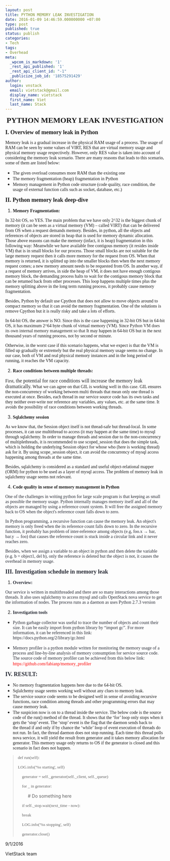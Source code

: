 ```yaml
---
layout: post
title: PYTHON MEMORY LEAK INVESTIGATION
date: 2016-01-09 14:46:59.000000000 +07:00
type: post
published: true
status: publish
categories:
- Tech
tags:
- Overhead
meta:
  _wpcom_is_markdown: '1'
  _rest_api_published: '1'
  _rest_api_client_id: "-1"
  _publicize_job_id: '18575291429'
author:
  login: vnstack
  email: vietstack@gmail.com
  display_name: vietstack
  first_name: Viet
  last_name: Stack
---
```

<p class="western" align="center"><span style="font-family:'Times New Roman', serif;"><span style="font-size:x-large;"><b>PYTHON MEMORY LEAK INVESTIGATION</b></span></span></p>
<p class="western"><span style="font-family:'Times New Roman', serif;"><span style="font-size:large;"><b>I. Overview of memory leak in Python</b></span></span></p>
<p class="western"><span style="font-family:'Times New Roman', serif;">Memory leak is a gradual increase in the physical RAM usage of a process. The usage of RAM can be seen by some values of VIRT, RES that are virtual memory usage and physical memory usage respectively. However, only RES value is taken into account of considering the memory leak scenario. There are many reasons that leads to this scenario, some of them are listed below:</span></p>
<ul>
<li><span style="font-family:'Times New Roman', serif;">The given overload consumes more RAM than the existing one</span></li>
<li><span style="font-family:'Times New Roman', serif;">The memory fragmentation (heap) fragmentation in Python</span></li>
<li><span style="font-family:'Times New Roman', serif;">Memory management in Python code structure (code quality, race condition, the usage of external function calls such as socket, database, etc.)</span></li>
</ul>
<p class="western"><span style="font-family:'Times New Roman', serif;"><span style="font-size:large;"><b>II. Python memory leak deep-dive</b></span></span></p>
<ol>
<li><span style="font-family:'Times New Roman', serif;"><b>Memory Fragmentation:</b></span></li>
</ol>
<p class="western"><span style="font-family:'Times New Roman', serif;">In 32-bit OS, so YES. The main problem that we have only 2^32 is the biggest chunk of memory (it can be seen as a virtual memory (VM) – called VIRT) that can be delivered from OS when a request demands memory. Besides, in python, all the objects and references of objects are stored in heap that is used for memory dynamic allocation. Those above reasons can make the memory (infact, it is heap) fragmentation in this following way: Meanwhile we have available free contigous memory (it resides inside VM) that is in small blocks for our process. Those small blocks are not suitable for the large memory request then it calls more memory for the request from OS. When that memory is returned, it is splitted up into the smaller blocks then when the next memory request comes; a new memory amount needs to be requested from OS. In another way, if a request of memory arrives, in side the heap of VM, it does not have enough contigous memory block, the demanding process halts to wait for the contigous memory block that can be returned back from other processes. This loop happens multiple times plus the memory splitting above in the long term running process, it probably cause memory fragmentation.</span></p>
<p class="western"><span style="font-family:'Times New Roman', serif;">Besides, Python by default use Cpython that does not allow to move objects around to compact memory so that it can avoid the memory fragmentation. One of the solutions is remove Cpython but it is really risky and take a lots of efforts. </span></p>
<p class="western"><span style="font-family:'Times New Roman', serif;">In 64-bit OS, the answer is NO. Since this is the case happening in 32-bit OS but in 64-bit OS, it has maximum 2^64 byte chunk of virtual memory (VM). Since </span><span style="color:#262626;"><span style="font-family:'Times New Roman', serif;">Python VM does its own internal memory management so that </span></span><span style="font-family:'Times New Roman', serif;">It may happen in 64-bit OS but in the next thousand years of running process, not by second or minute.</span></p>
<p class="western"><span style="font-family:'Times New Roman', serif;">Otherwise, in the worst case if this scenario happens, what we expect is that the VM is filled up gradually or extremely but the real physical memory usage seems no change. In our case, both of VM and real physical memory instances and in the long period of running, it reaches the VM capacity.</span></p>
<ol start="2">
<li><span style="font-family:'Times New Roman', serif;"><b>Race conditions between multiple threads:</b></span></li>
</ol>
<p class="western"><span style="font-family:'Times New Roman', serif;">First,</span><span style="color:#222426;"><span style="font-family:'Times New Roman', serif;"><span style="font-size:medium;"> the potential for race conditions will increase the memory leak dramatically.</span></span></span><span style="font-family:'Times New Roman', serif;"> What we can agree on that GIL is working well in this case. GIL ensures the non-concurrency of working between multi threads that mean only one thread is executed at once. Besides, each thread in our service source code has its own tasks and they neither over-write nor reference any variables, any values, etc. at the same time. It avoids the possibility of race conditions between working threads.</span></p>
<ol start="3">
<li><span style="font-family:'Times New Roman', serif;"><b>Sqlalchemy session</b></span></li>
</ol>
<p class="western"><span style="font-family:'Times New Roman', serif;">As we know that, the Session object itself is not thread-safe but thread-local. In some processes, it can use multithread to access (it may happen at the same time) to mysql through sqlalchemy. In order to manage threads and session due to the non-concurrency of multiplethreads, it is recommended to use scoped_session that does the simple task, which is holding the underlying Session object for whose who (here is working thread) ask for it. By using scope_session object, it can avoid the concurrency of mysql access happening among threads at the same time.</span></p>
<p class="western"><span style="font-family:'Times New Roman', serif;">Besides, sqlalchemy is considered as a standard and useful object-relational mapper (ORM) for python to be used as a layer of mysql access. The problem of memory leak in sqlalchemy usage seems not relevant.</span></p>
<ol start="4">
<li><span style="font-family:'Times New Roman', serif;"><b>Code quality in sense of memory management in Python</b></span></li>
</ol>
<p class="western"><span style="color:#272a34;"><span style="font-family:'Times New Roman', serif;">One of the challenges in writing python for large scale program is that keeping as small as possible the memory usage. Python internally manages memory itself and all of the objects are managed by using a reference count system. It will free the assigned memory back to OS when the object's reference count falls down to zero.</span></span></p>
<p class="western"><span style="color:#272a34;"><span style="font-family:'Times New Roman', serif;">In Python programming, a recursive function can cause the memory leak. An object's memory is only freed when the its reference count falls down to zero. In the recursive function, it probably has problem of inter-reference among objects (e.g, foo.x → bar, bar.y → foo) that causes the reference count is stuck inside a circular link and it never reaches zero.</span></span></p>
<p class="western"><span style="color:#272a34;"><span style="font-family:'Times New Roman', serif;">Besides, when we assign a variable to an object in python and then delete the variable (e.g. b = object1, del b), only the reference is deleted but the object is not, it causes the overhead in memory usage.</span></span></p>
<p class="western"><span style="color:#272a34;"><span style="font-family:'Times New Roman', serif;"><span style="font-size:large;"><b>III. Investigation schedule in memory leak</b></span></span></span></p>
<ol>
<li><span style="color:#272a34;"><span style="font-family:'Times New Roman', serif;"><b>Overview:</b></span></span></li>
</ol>
<p class="western"><span style="color:#272a34;"><span style="font-family:'Times New Roman', serif;">Our service is written in multithreaded and there are so many interactions among those threads. It also uses sqlalchemy to access mysql and calls OpenStack nova service to get the information of nodes. The process runs as a daemon as uses Python 2.7.3 version</span></span></p>
<ol start="2">
<li><span style="color:#272a34;"><span style="font-family:'Times New Roman', serif;"><b>Investigation tools</b></span></span></li>
</ol>
<ul>
<li><span style="color:#272a34;"><span style="font-family:'Times New Roman', serif;">Python garbage collector was useful to trace the number of objects and count their size. It can be easily import from python library by “import gc”. For more information, it can be referenced in this link: https://docs.python.org/2/library/gc.html</span></span></li>
</ul>
<ul>
<li><span style="color:#272a34;"><span style="font-family:'Times New Roman', serif;">Memory profiler is a python module written for monitoring the memory usage of a process and line-by-line analysis of memory consumption for service source code. The source code of memory profiler can be achieved from this below link: </span></span><span style="color:#ff0000;"><span style="font-family:'Times New Roman', serif;">https://github.com/fabianp/memory_profiler</span></span></li>
</ul>
<p class="western"><span style="color:#272a34;"><span style="font-family:'Times New Roman', serif;"><span style="font-size:large;"><b>IV. RESULT:</b></span></span></span></p>
<ul>
<li><span style="font-family:'Times New Roman', serif;">No memory fragmentation happens here due to the 64-bit OS.</span></li>
<li><span style="font-family:'Times New Roman', serif;">Sqlalchemy usage seems working well without any clues to memory leak.</span></li>
<li><span style="font-family:'Times New Roman', serif;">The service source code seems to be designed well in sense of avoiding recursive functions, race condition among threads and other programming errors that may cause memory leak.</span></li>
<li><span style="font-family:'Times New Roman', serif;">The suspicion now is on to a thread inside the service. The below code is the source code of the run() method of the thread. It shows that the ‘for’ loop only stops when it gets the ‘stop’ event. The ‘stop’ event is the flag that the daemon sends back to the thread if and only if by chance the ‘while’ loop of event execution of threads do not run. </span><span style="font-family:'Times New Roman', serif;">In fact, the thread daemon does not stop running. Each time this thread polls nova service, it will yield the result from generator and it takes memory allocation for generator. This memory usage only returns to OS if the generator is closed and this scenario in fact does not happen.</span></li>
</ul>
<blockquote>
<p class="western"><span style="font-family:'Times New Roman', serif;"><span style="font-size:small;">def run(self):</span></span></p>
<p class="western"><span style="font-family:'Times New Roman', serif;"><span style="font-size:small;">LOG.info('%s starting', self)</span></span></p>
<p class="western"><span style="font-family:'Times New Roman', serif;"><span style="font-size:small;">    generator = self._generator(self._client, self._queue)</span></span></p>
<p class="western"><span style="font-family:'Times New Roman', serif;"><span style="font-size:small;">    for _ in generator:</span></span></p>
<p class="western">        # Do something here</p>
<p class="western"><span style="font-family:'Times New Roman', serif;"><span style="font-size:small;">    if self._stop.wait(next_time - now):</span></span></p>
<p class="western"><span style="font-family:'Times New Roman', serif;"><span style="font-size:small;">    break</span></span></p>
<p class="western"><span style="font-family:'Times New Roman', serif;"><span style="font-size:small;">    LOG.info('%s stopping', self)</span></span></p>
<p class="western"><span style="font-family:'Times New Roman', serif;"><span style="font-size:small;">    generator.close()</span></span></p>
</blockquote>
<p class="western">9/1/2016</p>
<p class="western">VietStack team</p>
